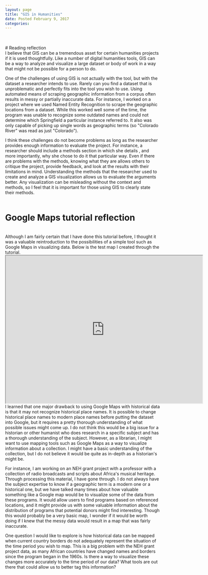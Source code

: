 ```yaml
---
layout: page
title: "GIS in Humanities"
date: Posted February 9, 2017
categories:
---
```

<br/>
<br/>
# Reading reflection
<br/>
I believe that GIS can be a tremendous asset for certain humanities projects if it is used thoughtfully. Like a number of digital humanities tools, GIS can be a way to analyze and visualize a large dataset or body of work in a way that might not be possible for a person to do.

One of the challenges of using GIS is not actually with the tool, but with the dataset a researcher intends to use. Rarely can you find a dataset that is unproblematic and perfectly fits into the tool you wish to use. Using automated means of scraping geographic information from a corpus often results in messy or partially inaccurate data. For instance, I worked on a project where we used Named Entity Recognition to scrape the geographic locations from a dataset. While this worked well some of the time, the program was unable to recognize some outdated names and could not determine which Springfield a particular instance referred to. It also was only capable of picking up single words as geographic terms (so "Colorado River" was read as just "Colorado").

I think these challenges do not become problems as long as the researcher provides enough information to evaluate the project. For instance, a researcher should include a methods section in which she details , and more importantly, why she chose to do it that particular way. Even if there are problems with the methods, knowing what they are allows others to critique the project, provide feedback, and look at the results with their limitations in mind. Understanding the methods that the researcher used to create and analyze a GIS visualization allows us to evaluate the arguments better. Any visualization can be misleading without the context and methods, so I feel that it is important for those using GIS to clearly state their methods.
<br/>
<br/>
# Google Maps tutorial reflection
<br/>
Although I am fairly certain that I have done this tutorial before, I thought it was a valuable reintroduction to the possibilities of a simple tool such as Google Maps in visualizing data. Below is the test map I created through the tutorial.
<br/>
<iframe src="https://www.google.com/maps/d/embed?mid=1pod4XXKo4Wqj6eps3v7y8Mh-NxQ" width="640" height="480"></iframe>
<br/>
I learned that one major drawback to using Google Maps with historical data is that it may not recognize historical place names. It is possible to change historical place names to modern place names before putting the dataset into Google, but it requires a pretty thorough understanding of what possible issues might come up. I do not think this would be a big issue for a historian or other humanist who does research in a specific subject and has a thorough understanding of the subject. However, as a librarian, I might want to use mapping tools such as Google Maps as a way to visualize information about a collection. I might have a basic understanding of the collection, but I do not believe it would be quite as in-depth as a historian's might be.

For instance, I am working on an NEH grant project with a professor with a collection of radio broadcasts and scripts about Africa's musical heritage. Through processing this material, I have gone through. I do not always have the subject expertise to know if a geographic term is a modern one or a historical one, but we have talked many times about how valuable something like a Google map would be to visualize some of the data from these programs. It would allow users to find programs based on referenced locations, and it might provide us with some valuable information about the distribution of programs that potential donors might find interesting. Though this would probably be a very basic map, I wonder if it would be worth doing if I knew that the messy data would result in a map that was fairly inaccurate.

One question I would like to explore is how historical data can be mapped when current country borders do not adequately represent the situation of the time period you wish to map. This is a big problem with the NEH grant project data, as many African countries have changed names and borders since the program began in the 1960s. Is there a way to visualize these changes more accurately to the time period of our data? What tools are out there that could allow us to better tag this information?

